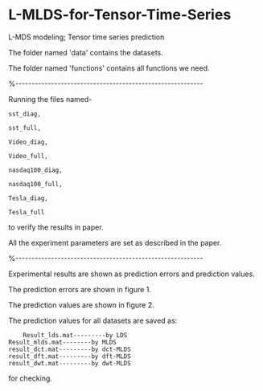 # L-MLDS-for-Tensor-Time-Series
L-MDS modeling;  Tensor time series prediction

The folder named 'data' contains the datasets.

The folder named 'functions' contains all functions we need.

%----------------------------------------------------------

Running the files named-

	sst_diag,
	
	sst_full,
	
	Video_diag, 
	
	Video_full,
	
	nasdaq100_diag, 
	
	nasdaq100_full,
	
	Tesla_diag, 
	
	Tesla_full
	
to verify the results in paper.

All the experiment parameters are set as described in the paper.

%----------------------------------------------------------

Experimental results are shown as prediction errors and prediction values.

The prediction errors are shown in figure 1.

The prediction values are shown in figure 2.

The prediction values for all datasets are saved as:

        Result_lds.mat---------by LDS
	Result_mlds.mat--------by MLDS
	result_dct.mat---------by dct-MLDS
	result_dft.mat---------by dft-MLDS
	result_dwt.mat---------by dwt-MLDS
	
for checking.
